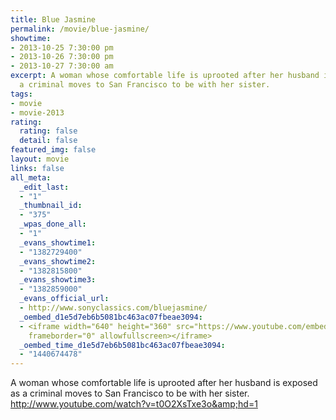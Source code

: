 ```yaml
---
title: Blue Jasmine
permalink: /movie/blue-jasmine/
showtime:
- 2013-10-25 7:30:00 pm
- 2013-10-26 7:30:00 pm
- 2013-10-27 7:30:00 am
excerpt: A woman whose comfortable life is uprooted after her husband is exposed as
  a criminal moves to San Francisco to be with her sister.
tags:
- movie
- movie-2013
rating:
  rating: false
  detail: false
featured_img: false
layout: movie
links: false
all_meta:
  _edit_last:
  - "1"
  _thumbnail_id:
  - "375"
  _wpas_done_all:
  - "1"
  _evans_showtime1:
  - "1382729400"
  _evans_showtime2:
  - "1382815800"
  _evans_showtime3:
  - "1382859000"
  _evans_official_url:
  - http://www.sonyclassics.com/bluejasmine/
  _oembed_d1e5d7eb6b5081bc463ac07fbeae3094:
  - <iframe width="640" height="360" src="https://www.youtube.com/embed/t0O2XsTxe3o?feature=oembed"
    frameborder="0" allowfullscreen></iframe>
  _oembed_time_d1e5d7eb6b5081bc463ac07fbeae3094:
  - "1440674478"
---
```


A woman whose comfortable life is uprooted after her husband is exposed as a criminal moves to San Francisco to be with her sister. http://www.youtube.com/watch?v=t0O2XsTxe3o&amp;hd=1